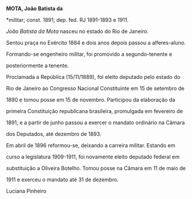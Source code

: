 **MOTA, João Batista da**



\*militar; const. 1891; dep. fed. RJ 1891-1893 e 1911.



*João Batista da Mota* nasceu no estado do Rio de Janeiro.



Sentou praça no Exército 1884 e dois anos depois passou a alferes-aluno.

Formando-se engenheiro militar, foi promovido a segundo-tenente e

posteriormente a tenente.



Proclamada a República (15/11/1889), foi eleito deputado pelo estado do

Rio de Janeiro ao Congresso Nacional Constituinte em 15 de setembro de

1890 e tomou posse em 15 de novembro. Participou da elaboração da

primeira Constituição republicana brasileira, promulgada em fevereiro de

1891, e a partir de junho passou a exercer o mandato ordinário na Câmara

dos Deputados, até dezembro de 1893.



Em abril de 1896 reformou-se, deixando a carreira militar. Estando em

curso a legislatura 1909-1911, foi novamente eleito deputado federal em

substituição a Oliveira Botelho. Tomou posse na Câmara em 11 de maio de

1911 e exerceu o mandato até 31 de dezembro.



Luciana Pinheiro



